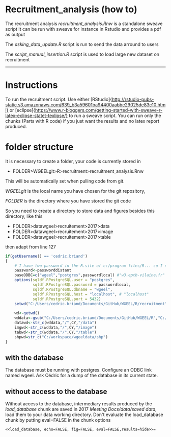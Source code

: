 # Recruitment_analysis (how to)
The recruitment analysis *recruitment_analysis.Rnw* is a standalone sweave script
It can be run with sweave for instance in Rstudio and provides a pdf as output

The *asking_data_update.R* script is run to send the data arround to users

The *script_manual_insertion.R* script is used to load large new dataset on recruitment

----------
# Instructions

To run the recruitment script.
Use either [RStudio]{http://rstudio-pubs-static.s3.amazonaws.com/639_b3a59601ba94400aabbe29025de83c10.html} or [eclipse]{https://www.r-bloggers.com/getting-started-with-sweave-r-latex-eclipse-statet-texlipse/} to run a sweave script. 
You can run only the chunks (Parts with R code) if you just want the results and no latex report produced.

# folder structure

It is necessary to create a folder, your code is currently stored in
* FOLDER>WGEELgit>R>recruitment>recruitment_analysis.Rnw

 This will be automatically set when pulling code from git.
 
 *WGEELgit* is the local name you have chosen for the git repository,
 
 *FOLDER* is the directory where you have stored the git code
 
 So you need to create a directory to store data and figures besides this 
 directory, like this
 
 * FOLDER>datawgeel>recruitement>2017>data
 * FOLDER>datawgeel>recruitement>2017>image
 * FOLDER>datawgeel>recruitement>2017>table
 
 then adapt from line 127
 
```r
if(getUsername() == 'cedric.briand')
{
	# I have two password in the R.site of c:/program files/R... so I don't need no prompt
	password<-passworddistant
	baseODBC=c("wgeel","postgres",passwordlocal) #"w3.eptb-vilaine.fr" "localhost" "wgeel" "wgeel_distant" 
	options(sqldf.RPostgreSQL.user = "postgres", 
			sqldf.RPostgreSQL.password = passwordlocal,
			sqldf.RPostgreSQL.dbname = "wgeel",
			sqldf.RPostgreSQL.host = "localhost", # "localhost"
			sqldf.RPostgreSQL.port = 5432)
	setwd("C:/Users/cedric.briand/Documents/GitHub/WGEEL/R/recruitment")
	
	wd<-getwd()
	wddata<-gsub("C:/Users/cedric.briand/Documents/GitHub/WGEEL/R","C:/workspace/wgeeldata",wd)
	datawd<-str_c(wddata,"/",CY,"/data")
	imgwd<-str_c(wddata,"/",CY,"/image")
	tabwd<-str_c(wddata,"/",CY,"/table")
	shpwd=str_c("C:/workspace/wgeeldata/shp") 
}
```

## with the database

The database must be running with postgres. Configure an ODBC link named wgeel. Ask Cédric for a dump of the database in its current state.


## without access to the database

Without access to the database, intermediary results produced by the *load_database* chunk are saved in 2017 *Meeting Docs/data/saved data*, load them to your data working directory. Don't evaluate the load_database chunk by putting eval=FALSE in the chunk options

```
<<load_database, echo=FALSE, fig=FALSE, eval=FALSE,results=hide>>= 
```
